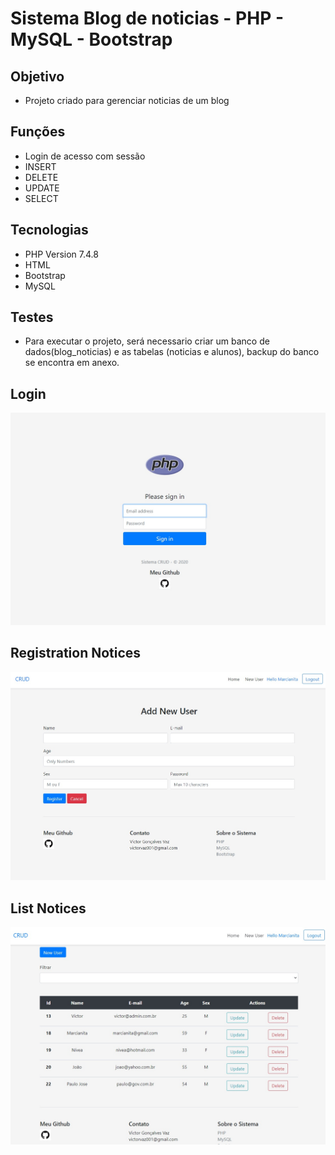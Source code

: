 # Sistema Blog de noticias - PHP - MySQL - Bootstrap <br>

## Objetivo
* Projeto criado para gerenciar noticias de um blog<br>

## Funções

* Login de acesso com sessão<br>
* INSERT<br>
* DELETE<br>
* UPDATE<br>
* SELECT


## Tecnologias

* PHP Version 7.4.8<br>
* HTML<br>
* Bootstrap<br>
* MySQL

## Testes<br>

* Para executar o projeto, será necessario criar um banco de dados(blog_noticias) e as tabelas (noticias e alunos), backup do banco se encontra em anexo.

## Login

![Tabela de Usuarios](https://github.com/victorvaz001/ProjetosPHP/blob/master/Crud-Ordenacao-Login/login.jpg)

## Registration Notices

![Cadastro de Usuarios](https://github.com/victorvaz001/ProjetosPHP/blob/master/Crud-Ordenacao-Login/registro.jpg)

## List Notices

![Cadastro de Usuarios](https://github.com/victorvaz001/ProjetosPHP/blob/master/Crud-Ordenacao-Login/tabela.jpg)



